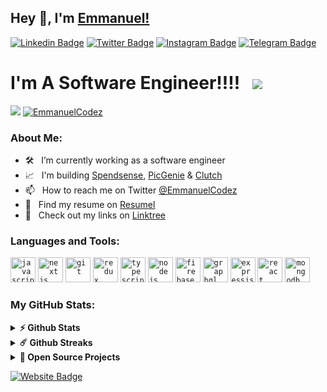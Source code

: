 ## Hey 👋, I'm [Emmanuel!](https://github.com/emmanueltaiwo/)

[![Linkedin Badge](https://img.shields.io/badge/-LinkedIn-0e76a8?style=flat-square&logo=Linkedin&logoColor=white)](https://www.linkedin.com/in/emmanueloluwafunso/)
[![Twitter Badge](https://img.shields.io/badge/-Twitter-00acee?style=flat-square&logo=Twitter&logoColor=white)](https://twitter.com/EmmanuelCodez/)
[![Instagram Badge](https://img.shields.io/badge/-Instagram-e4405f?style=flat-square&logo=Instagram&logoColor=white)](https://www.instagram.com/emmanuelcodez/)
[![Telegram Badge](https://img.shields.io/badge/-Telegram-0088cc?style=flat-square&logo=Telegram&logoColor=white)](https://t.me/iamemmzy)

# I'm A Software Engineer!!!! &nbsp; ![](https://visitor-badge.glitch.me/badge?page_id=emmanueltaiwo.emmanueltaiwo&style=flat-square&color=ffeb00)

[![](https://gitwar.herokuapp.com/badge?username=EmmanuelCodez&label=Gitwar%20Profile%20Score&style=for-the-badge&color=ffeb00)](https://gitwar.herokuapp.com/) <a href="https://twitter.com/EmmanuelCodez" target="blank"><img src="https://img.shields.io/twitter/follow/EmmanuelCodez?logo=twitter&style=for-the-badge&color=ffeb00" alt="EmmanuelCodez" /></a>

### About Me:

- 🛠 &nbsp; I’m currently working as a software engineer
- 📈 &nbsp; I'm building [Spendsense](https://spendsense.com.ng), [PicGenie](https://picgenie.vercel.app) & [Clutch](https://cluthapp.vercel.app)
- 📫 &nbsp; How to reach me on Twitter [@EmmanuelCodez](https://twitter.com/EmmanuelCodez)
- 💼 &nbsp; Find my resume on [Resumel](https://drive.google.com/file/d/13kTAZ7ZrOXqJ3fxABKKFUbEAo8YrnIDa/view?usp=sharing)
- 🔗 &nbsp; Check out my links on [Linktree](https://linktr.ee/taiwoemmanuel)

### Languages and Tools:

<code><img height="40" src="https://emmanueltaiwo.vercel.app/_next/image?url=https%3A%2F%2Fi.ibb.co%2FWnKH05y%2Fjavascript.png&w=64&q=75" alt="javascript"></code>
<code><img height="40" src="https://emmanueltaiwo.vercel.app/_next/image?url=https%3A%2F%2Fi.ibb.co%2FrGtbdjt%2Fnextjs.png&w=64&q=75" alt="nextjs"></code>
<code><img height="40" src="https://emmanueltaiwo.vercel.app/_next/image?url=https%3A%2F%2Fi.ibb.co%2FZV8ZgqB%2Fgit.png&w=64&q=75" alt="git"></code>
<code><img height="40" src="https://emmanueltaiwo.vercel.app/_next/image?url=https%3A%2F%2Fi.ibb.co%2FYRKNrsX%2Fredux.png&w=64&q=75" alt="redux"></code>
<code><img height="40" src="https://emmanueltaiwo.vercel.app/_next/image?url=https%3A%2F%2Fi.ibb.co%2FBVQR9pF%2Ftypescript.png&w=64&q=75" alt="typescript"></code>
<code><img height="40" src="https://emmanueltaiwo.vercel.app/_next/image?url=https%3A%2F%2Fi.ibb.co%2FQYmPyZp%2Fnodejs.png&w=64&q=75" alt="nodejs"></code>
<code><img height="40" src="https://emmanueltaiwo.vercel.app/_next/image?url=https%3A%2F%2Fi.ibb.co%2FKW15WFK%2Ffirebase.png&w=64&q=75" alt="firebase"></code>
<code><img height="40" src="https://emmanueltaiwo.vercel.app/_next/image?url=https%3A%2F%2Fi.ibb.co%2FPNVhN9J%2Fgraphql.png&w=64&q=75" alt="graphql"></code>
<code><img height="40" src="https://emmanueltaiwo.vercel.app/_next/image?url=https%3A%2F%2Fi.ibb.co%2F1nS7C1c%2Fexpress.png&w=64&q=75" alt="expressjs"></code>
<code><img height="40" src="https://emmanueltaiwo.vercel.app/_next/image?url=https%3A%2F%2Fi.ibb.co%2FnQxYdm5%2Freact-native.png&w=64&q=75" alt="react native"></code>
<code><img height="40" src="https://emmanueltaiwo.vercel.app/_next/image?url=https%3A%2F%2Fi.ibb.co%2F6ns8WrC%2Fmongodb.png&w=64&q=75" alt="mongodb"></code>

### My GitHub Stats:

<details>	
  <summary><b>⚡ Github Stats</b></summary>
  <br />
	
  ![Anurag's GitHub stats](https://github-readme-stats.vercel.app/api?username=emmanueltaiwo&show_icons=true&theme=radical)

</details>

<details>	
  <summary><b>☄️ Github Streaks</b></summary>
  <br />
  <img height="180em" src="https://github-readme-streak-stats.herokuapp.com/?user=emmanueltaiwo&hide_border=true" />
</details>

<details>
  <summary><b>🚀 Open Source Projects</b></summary>

  <br />
  <table>
    <thead align="center">
      <tr border: none;>
        <td><b>💻 Projects</b></td>
        <td><b>🌟 Stars</b></td>
        <td><b>🍴 Forks</b></td>
        <td><b>🐛 Issues</b></td>
        <td><b>🔔 Pull Requests</b></td>
        <td><b>👨‍💻 Language</b></td>
      </tr>
    </thead>
    <tbody>
      <tr>
	<td><a href="https://github.com/emmanueltaiwo/spendsense"><b>📈 SpendSense</b></a></td>
        <td><img alt="Stars" src="https://img.shields.io/github/stars/emmanueltaiwo/spendsense?style=flat-square&labelColor=343b41&color=ffeb00"/></td>
        <td><img alt="Forks" src="https://img.shields.io/github/forks/emmanueltaiwo/spendsense?style=flat-square&labelColor=343b41&color=ffeb00"/></td>
        <td><img alt="Issues" src="https://img.shields.io/github/issues/emmanueltaiwo/spendsense?style=flat-square&color=ffeb00"/></td>
        <td><img alt="Pull Requests" src="https://img.shields.io/github/issues-pr/emmanueltaiwo/spendsense?style=flat-square&color=ffeb00"/></td>
        <td><img alt="Language" src="https://img.shields.io/badge/markdown-100%25-blue?style=flat-square&color=ffeb00"/></td> 
      </tr>
	<tr>
	<td><a href="https://github.com/emmanueltaiwo/picgenie-frontend"><b>🧑🏽‍💻 PicGenie</b></a></td>
        <td><img alt="Stars" src="https://img.shields.io/github/stars/emmanueltaiwo/picgenie-frontend?style=flat-square&labelColor=343b41&color=ffeb00"/></td>
        <td><img alt="Forks" src="https://img.shields.io/github/forks/emmanueltaiwo/picgenie-frontend?style=flat-square&labelColor=343b41&color=ffeb00"/></td>
        <td><img alt="Issues" src="https://img.shields.io/github/issues/emmanueltaiwo/picgenie-frontend?style=flat-square&color=ffeb00"/></td>
        <td><img alt="Pull Requests" src="https://img.shields.io/github/issues-pr/emmanueltaiwo/picgenie-frontend?style=flat-square&color=ffeb00"/></td>
        <td><img alt="Language" src="https://img.shields.io/badge/markdown-100%25-blue?style=flat-square&color=ffeb00"/></td> 
      </tr>
    </tbody>
  </table>
  <br />
</details>

[![Website Badge](https://img.shields.io/badge/Website-3b5998?style=flat-square&logo=google-chrome&logoColor=white)](https://emmanueltaiwo.vercel.app/)
